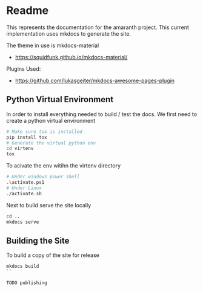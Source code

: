 # Readme

This represents the documentation for the amaranth project.
This current implementation uses mkdocs to generate the site.

The theme in use is mkdocs-material

  * https://squidfunk.github.io/mkdocs-material/

Plugins Used:

  * https://github.com/lukasgeiter/mkdocs-awesome-pages-plugin

## Python Virtual Environment

In order to install everything needed to build / test the docs.
We first need to create a python virtual environment
```sh
# Make sure tox is installed
pip install tox
# Generate the virtual python env
cd virtenv
tox
```

To acivate the env witihn the virtenv directory
```sh
# Under windows power shell
.\activate.ps1
# Under Linux
./activate.sh
```

Next to build serve the site locally
```sh
cd ..
mkdocs serve
```

## Building the Site

To build a copy of the site for release
```sh
mkdocs build
``

TODO publishing
